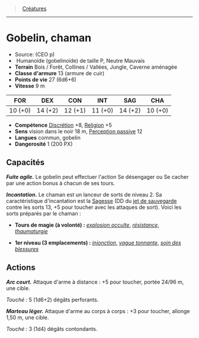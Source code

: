 ﻿> [Créatures](hd_monsters.md)

---

# Gobelin, chaman

- Source: (CEO p)
-  Humanoïde (gobelinoïde) de taille P, Neutre Mauvais
- **Terrain** Bois / Forêt, Collines / Vallées, Jungle, Caverne aménagée
- **Classe d'armure** 13 (armure de cuir)
- **Points de vie** 27 (6d6+6)
- **Vitesse** 9 m

|FOR|DEX|CON|INT|SAG|CHA|
|---|---|---|---|---|---|
|10 (+0)|14 (+2)|12 (+1)|11 (+0)|14 (+2)|10 (+0)|

- **Compétence** [Discrétion](hd_abilities_dexterity_discretion.md) +8, [Religion](hd_abilities_intelligence_religion.md) +5
- **Sens** vision dans le noir 18 m, [Perception passive](hd_abilities_dexterity_perception_passive.md) 12
- **Langues** commun, gobelin
- **Dangerosité** 1 (200 PX)

## Capacités

**_Fuite agile._** Le gobelin peut effectuer l'action Se désengager ou Se cacher par une action bonus à chacun de ses tours.

**_Incantation._** Le chaman est un lanceur de sorts de niveau 2. Sa caractéristique d'incantation est la [Sagesse](hd_abilities_wisdom.md) (DD du [jet de sauvegarde](hd_abilities_jets_de_sauvegarde.md) contre les sorts 13, +5 pour toucher avec les attaques de sort). Voici les sorts préparés par le chaman :

* **Tours de magie (à volonté) :** _[explosion occulte](hd_spells_explosion_occulte.md)_, _[résistance](hd_spells_resistance.md)_, _[thaumaturgie](hd_spells_thaumaturgie.md)_

* **1er niveau (3 emplacements) :** _[injonction](hd_spells_injonction.md)_, _[vague tonnante](hd_spells_vague_tonnante.md)_, _[soin des blessures](hd_spells_soin_des_blessures.md)_

## Actions

**_Arc court._** Attaque d'arme à distance : +5 pour toucher, portée 24/96 m, une cible.

_Touché :_ 5 (1d6+2) dégâts perforants.

**_Marteau léger._** Attaque d'arme au corps à corps : +3 pour toucher, allonge 1,50 m, une cible.

_Touché :_ 3 (1d4) dégâts contondants.

